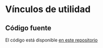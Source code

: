 # Vínculos de utilidad

## Código fuente
El código está disponible [en este repositorio][web_repo]

[web_repo]: https://github.com/munozbravo/banrep

